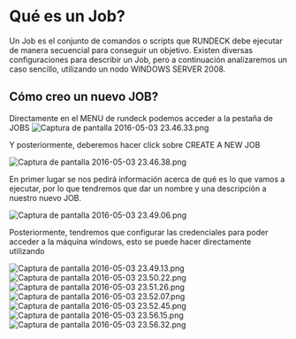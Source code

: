 # Qué es un Job? #

Un Job es el conjunto de comandos o scripts que RUNDECK debe ejecutar de manera secuencial para conseguir un objetivo. Existen diversas configuraciones para describir un Job, pero a continuación analizaremos un caso sencillo, utilizando un nodo WINDOWS SERVER 2008.

## Cómo creo un nuevo JOB? ## 

Directamente en el MENU de rundeck podemos acceder a la pestaña de JOBS
![Captura de pantalla 2016-05-03 23.46.33.png](https://bitbucket.org/repo/rk5MXr/images/4101445720-Captura%20de%20pantalla%202016-05-03%2023.46.33.png)

Y posteriormente, deberemos hacer click sobre CREATE A NEW JOB

![Captura de pantalla 2016-05-03 23.46.38.png](https://bitbucket.org/repo/rk5MXr/images/149103932-Captura%20de%20pantalla%202016-05-03%2023.46.38.png)

En primer lugar se nos pedirá información acerca de qué es lo que vamos a ejecutar, por lo que tendremos que dar un nombre y una descripción a nuestro nuevo JOB.

![Captura de pantalla 2016-05-03 23.49.06.png](https://bitbucket.org/repo/rk5MXr/images/4061113071-Captura%20de%20pantalla%202016-05-03%2023.49.06.png)

Posteriormente, tendremos que configurar las credenciales para poder acceder a la máquina windows, esto se puede hacer directamente utilizando 

![Captura de pantalla 2016-05-03 23.49.13.png](https://bitbucket.org/repo/rk5MXr/images/1071742155-Captura%20de%20pantalla%202016-05-03%2023.49.13.png)
![Captura de pantalla 2016-05-03 23.50.22.png](https://bitbucket.org/repo/rk5MXr/images/159504212-Captura%20de%20pantalla%202016-05-03%2023.50.22.png)
![Captura de pantalla 2016-05-03 23.51.26.png](https://bitbucket.org/repo/rk5MXr/images/1758305194-Captura%20de%20pantalla%202016-05-03%2023.51.26.png)
![Captura de pantalla 2016-05-03 23.52.07.png](https://bitbucket.org/repo/rk5MXr/images/3693067642-Captura%20de%20pantalla%202016-05-03%2023.52.07.png)
![Captura de pantalla 2016-05-03 23.52.45.png](https://bitbucket.org/repo/rk5MXr/images/113015210-Captura%20de%20pantalla%202016-05-03%2023.52.45.png)
![Captura de pantalla 2016-05-03 23.56.15.png](https://bitbucket.org/repo/rk5MXr/images/609734261-Captura%20de%20pantalla%202016-05-03%2023.56.15.png)
![Captura de pantalla 2016-05-03 23.56.32.png](https://bitbucket.org/repo/rk5MXr/images/2681590288-Captura%20de%20pantalla%202016-05-03%2023.56.32.png)